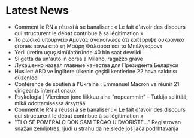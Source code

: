 # Latest News
-  Comment le RN a réussi à se banaliser : « Le fait d'avoir des discours qui structurent le débat contribue à sa légitimation »
-  Το ρωσικό υπουργείο Άμυνας ανακοίνωσε ότι κατέρριψε ουκρανικά drones πάνω από τη Μαύρη Θάλασσα και το Μπέλγκοροντ
-  Yerli üretim uçuş simülatöründe 40 bin saat devrildi
-  Si getta da un'auto in corsa a Milano, ragazzo grave
-  Лукашенко назвал главные качества для Президента Беларуси
-  Husiler: ABD ve İngiltere ülkenin çeşitli kentlerine 22 hava saldırısı düzenledi
-  Conférence de soutien à l'Ukraine : Emmanuel Macron va réunir 21 dirigeants internationaux
-  Psykologia | Viereinen jono liikkuu aina ”nopeammin” – Tutkija selittää, mikä odottamisessa ärsyttää
-  Comment le RN a réussi à se banaliser : « Le fait d'avoir des discours qui structurent le débat contribue à sa légitimation »
-  "TLO SE POMERALO DOK SAM TRČAO U DVORIŠTE..." Registrovan snažan zemljotres, ljudi u strahu da ne slede još jača podrhtavanja
